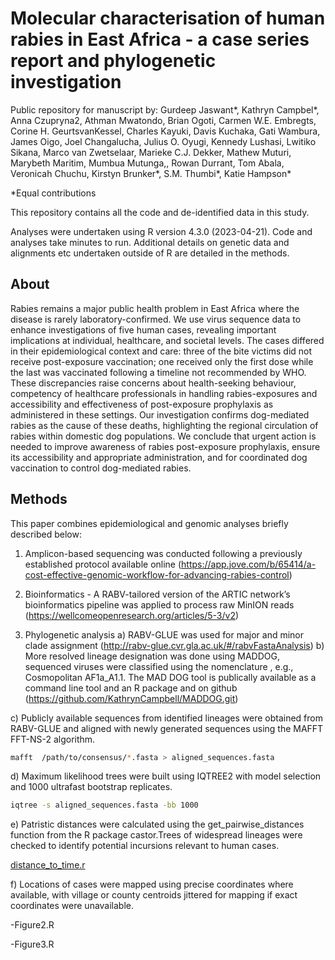 # Molecular characterisation of human rabies in East Africa - a case series report and phylogenetic investigation
Public repository for manuscript by: Gurdeep Jaswant*, Kathryn Campbel*, Anna Czupryna2, Athman Mwatondo, Brian Ogoti, Carmen W.E. Embregts, Corine H. GeurtsvanKessel, Charles Kayuki, Davis Kuchaka, Gati Wambura, James Oigo, Joel Changalucha, Julius O. Oyugi, Kennedy Lushasi, Lwitiko Sikana, Marco van Zwetselaar, Marieke C.J. Dekker, Mathew Muturi, Marybeth Maritim, Mumbua Mutunga,, Rowan Durrant,  Tom Abala, Veronicah Chuchu,  Kirstyn Brunker*,  S.M. Thumbi*,  Katie Hampson*

*Equal contributions

This repository contains all the code and de-identified data in this study.

Analyses were undertaken using R version 4.3.0 (2023-04-21).
Code and analyses take minutes to run. 
Additional details on genetic data and alignments etc undertaken outside of R are detailed in the methods.

## About

Rabies remains a major public health problem in East Africa where the disease is rarely laboratory-confirmed. We use virus sequence data to enhance investigations of five human cases, revealing important implications at individual, healthcare, and societal levels. The cases differed in their epidemiological context and care: three of the bite victims did not receive post-exposure vaccination; one received only the first dose while the last was vaccinated following a timeline not recommended by WHO. These discrepancies raise concerns about health-seeking behaviour, competency of healthcare professionals in handling rabies-exposures and accessibility and effectiveness of post-exposure prophylaxis as administered in these settings. Our investigation confirms dog-mediated rabies as the cause of these deaths, highlighting the regional circulation of rabies within domestic dog populations. We conclude that urgent action is needed to improve awareness of rabies post-exposure prophylaxis, ensure its accessibility and appropriate administration, and for coordinated dog vaccination to control dog-mediated rabies.

## Methods
This paper combines epidemiological and genomic analyses briefly described below:

1. Amplicon-based sequencing was conducted following a previously established protocol available online (https://app.jove.com/b/65414/a-cost-effective-genomic-workflow-for-advancing-rabies-control)

2. Bioinformatics - A RABV-tailored version of the ARTIC network’s bioinformatics pipeline was applied to process raw MinION reads (https://wellcomeopenresearch.org/articles/5-3/v2)

3. Phylogenetic analysis
a) RABV-GLUE was used for major and minor clade assignment (http://rabv-glue.cvr.gla.ac.uk/#/rabvFastaAnalysis)
b) More resolved lineage designation was done using MADDOG, sequenced viruses were classified using the nomenclature <Major clade Minor clade_Lineage>, e.g., Cosmopolitan AF1a_A1.1. The MAD DOG tool is publically available as a command line tool and an R package and on github (https://github.com/KathrynCampbell/MADDOG.git)

c) Publicly available sequences from identified lineages were obtained from RABV-GLUE and aligned with newly generated sequences using the MAFFT FFT-NS-2 algorithm.
```bash
mafft  /path/to/consensus/*.fasta > aligned_sequences.fasta
```

d) Maximum likelihood trees were built using IQTREE2 with model selection and 1000 ultrafast bootstrap replicates.
```bash
iqtree -s aligned_sequences.fasta -bb 1000
```

e) Patristic distances were calculated using the get_pairwise_distances function from the R package castor.Trees of widespread lineages were checked to identify potential incursions relevant to human cases.

[distance_to_time.r](https://github.com/Gurdeepjaswant/EA_human_rabies_case_series/blob/main/script/distance_to_time.r)

f) Locations of cases were mapped using precise coordinates where available, with village or county centroids jittered for mapping if exact coordinates were unavailable.

-Figure2.R

-Figure3.R
